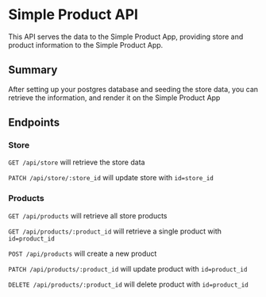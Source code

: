 # Simple Product API

This API serves the data to the Simple Product App, providing store and product information to the Simple Product App.

## Summary

After setting up your postgres database and seeding the store data, you can retrieve the information, and render it on the Simple Product App

## Endpoints

### Store

`GET /api/store` will retrieve the store data

`PATCH /api/store/:store_id` will update store with `id=store_id`

### Products

`GET /api/products` will retrieve all store products

`GET /api/products/:product_id` will retrieve a single product with `id=product_id`

`POST /api/products` will create a new product

`PATCH /api/products/:product_id` will update product with `id=product_id`

`DELETE /api/products/:product_id` will delete product with `id=product_id`
